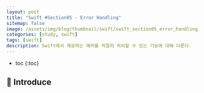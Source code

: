 ```yaml
---
layout: post
title: "Swift #Section05 - Error Handling"
sitemap: false
image: /assets/img/blog/thumbnail/swift/swift_section05_error_handling.png
categories: [study, swift]
tags: [swift]
description: Swift에서 제공하는 에러를 적절히 처리할 수 있는 기능에 대해 다룬다.
---
```


* toc
{:toc}

## 🤚 Introduce